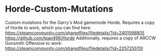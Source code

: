 # Horde-Custom-Mutations
Custom mutations for the Garry's Mod gamemode Horde.
Requires a copy of Horde to work, which you can find here: 
https://steamcommunity.com/sharedfiles/filedetails/?id=2401598805 
https://github.com/tpan496/Horde
Additionally, requires a copy of ARCCW Gunsmith Offensive to work:
https://steamcommunity.com/sharedfiles/filedetails/?id=2257255110

